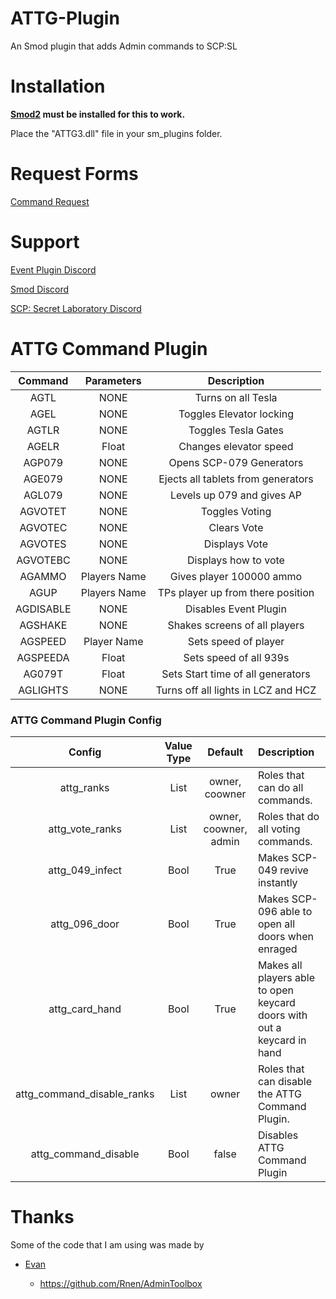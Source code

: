 # ATTG-Plugin
An Smod plugin that adds Admin commands to SCP:SL

# Installation
**[Smod2](https://github.com/Grover-c13/Smod2) must be installed for this to work.**

Place the "ATTG3.dll" file in your sm_plugins folder.
# Request Forms

[Command Request](https://goo.gl/forms/GW8Ic4UplluDDP592) 

# Support

[Event Plugin Discord](https://discord.gg/8bjsvST)

[Smod Discord](https://discord.gg/nJRA2CT)

[SCP: Secret Laboratory Discord](https://discord.gg/scpsl )


# ATTG Command Plugin
| Command      | Parameters| Description |
| :-------------: | :---------: | :---------: | 
| AGTL | NONE | Turns on all Tesla |
| AGEL | NONE | Toggles Elevator locking |
| AGTLR | NONE | Toggles Tesla Gates |
| AGELR | Float | Changes elevator speed |
| AGP079 | NONE | Opens SCP-079 Generators |
| AGE079 | NONE | Ejects all tablets from generators |
| AGL079 | NONE | Levels up 079 and gives AP |
| AGVOTET | NONE | Toggles Voting  |
| AGVOTEC | NONE| Clears Vote |
| AGVOTES | NONE | Displays Vote |
| AGVOTEBC| NONE | Displays how to vote |
| AGAMMO | Players Name | Gives player 100000 ammo|
| AGUP | Players Name | TPs player up from there position |
| AGDISABLE | NONE | Disables Event Plugin |
| AGSHAKE | NONE | Shakes screens of all players |
| AGSPEED | Player Name | Sets speed of player |
| AGSPEEDA | Float | Sets speed of all 939s |
| AG079T | Float | Sets Start time of all generators|
| AGLIGHTS| NONE | Turns off all lights in LCZ and HCZ

### ATTG Command Plugin Config
| Config        | Value Type | Default | Description |
| :-------------: | :---------: | :---------: |:------ |
| attg_ranks | List | owner, coowner | Roles that can do all commands. |
| attg_vote_ranks | List | owner, coowner, admin | Roles that do all voting commands. |
| attg_049_infect | Bool | True | Makes SCP-049 revive instantly |
| attg_096_door | Bool | True | Makes SCP-096 able to open all doors when enraged |
| attg_card_hand | Bool | True | Makes all players able to open keycard doors with out a keycard in hand |
| attg_command_disable_ranks | List | owner | Roles that can disable the ATTG Command Plugin. |
| attg_command_disable | Bool | false | Disables ATTG Command Plugin |

# Thanks
Some of the code that I am using was made by 

* [Evan](https://github.com/Rnen)

  * https://github.com/Rnen/AdminToolbox
  
